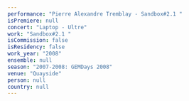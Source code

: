 ```yaml
---
performance: "Pierre Alexandre Tremblay - Sandbox#2.1 "
isPremiere: null
concert: "Laptop - Ultre"
work: "Sandbox#2.1 "
isCommission: false
isResidency: false
work_year: "2008"
ensemble: null
season: "2007-2008: GEMDays 2008"
venue: "Quayside"
person: null
country: null
---
```


